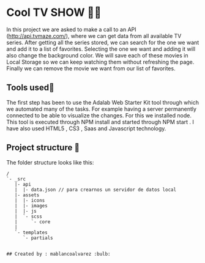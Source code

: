
# Cool TV SHOW :movie_camera::mag_right:

In this project we are asked to make a call to an API (http://api.tvmaze.com/), where we can get data from all available TV series. After getting all the series stored, we can search for the one we want and add it to a list of favorites. 
Selecting the one we want and adding it will also change the background color.
We will save each of these movies in Local Storage so we can keep watching them without refreshing the page.
Finally we can remove the movie we want from our list of favorites.


## Tools used:hammer:


The first step has been to use the Adalab Web Starter Kit tool through which we automated many of the tasks. For example having a server permanently connected to be able to visualize the changes. For this we installed node.
This tool is executed through NPM install and started through NPM start .
I have also used HTML5 , CS3 , Saas and Javascript technology.



## Project structure :open_file_folder:


The folder structure looks like this:

```
/
`- _src
   |- api
   |  |- data.json // para crearnos un servidor de datos local
   |- assets
   |  |- icons
   |  |- images
   |  |- js
   |  `- scss
   |     `- core
   |
   `- templates
      `- partials


## Created by : mablancoalvarez :bulb:


